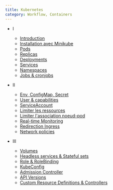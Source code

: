 ```yaml
---
title: Kubernetes
category: Workflow, Containers
---
```


* I
  * [Introduction](k8s-intro.md)
  * [Installation avec Minikube](k8s-minikube.md)
  * [Pods](k8s-pods.md)
  * [Replicas](k8s-replicas.md)
  * [Deployments](k8s-deployments.md)
  * [Services](k8s-services.md)
  * [Namespaces](k8s-namespaces.md)
  * [Jobs & cronjobs](k8s-jobs.md)

* II
  * [Env, ConfigMap, Secret](k8s-env.md)
  * [User & capabilities](k8s-user.md)
  * [ServiceAccount](k8s-serviceaccount.md)
  * [Limiter les ressources](k8s-resources.md)
  * [Limiter l'association noeud-pod](k8s-taints.md)
  * [Real-time Monitoring](k8s-monitoring.md)
  * [Redirection Ingress](k8s-ingress.md)
  * [Network policies](k8s-network-policies.md)

* III
  * [Volumes](k8s-volumes.md)
  * [Headless services & Stateful sets](k8s-statefulsets.md)
  * [Role & RoleBinding](k8s-rbac.md)
  * [KubeConfig](k8s-kubeconfig.md)
  * [Admission Controller](k8s-admission-controller.md)
  * [API Versions](k8s-versions.md)
  * [Custom Resource Definitions & Controllers](k8s-crd.md)
